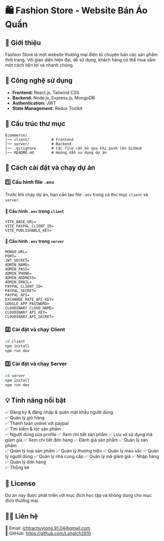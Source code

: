 # 🛍️ Fashion Store - Website Bán Áo Quần

## 📌 Giới thiệu
Fashion Store là một website thương mại điện tử chuyên bán các sản phẩm thời trang. Với giao diện hiện đại, dễ sử dụng, khách hàng có thể mua sắm một cách tiện lợi và nhanh chóng.

## 🚀 Công nghệ sử dụng
- **Frontend:** React.js, Tailwind CSS
- **Backend:** Node.js, Express.js, MongoDB
- **Authentication:** JWT
- **State Management:** Redux Toolkit

## 📂 Cấu trúc thư mục
```
Ecommerce/
│── client/          # Frontend
│── server/          # Backend
│── .gitignore       # Các file cần bỏ qua khi push lên GitHub
│── README.md        # Hướng dẫn sử dụng dự án
```

## 🔧 Cách cài đặt và chạy dự án

### 1️⃣ Cấu hình file `.env`
Trước khi chạy dự án, bạn cần tạo file `.env` trong cả thư mục `client` và `server`.

#### 📌 Cấu hình `.env` trong `client`
```
VITE_BASE_URL=
VITE_PAYPAL_CLIENT_ID=
VITE_PUBLISHABLE_KEY=
```

#### 📌 Cấu hình `.env` trong `server`
```
MONGO_URL=
PORT=
JWT_SECRET=
ADMIN_NAME=
ADMIN_PASS=
ADMIN_PHONE=
ADMIN_ADDRESS=
ADMIN_EMAIL=
PAYPAL_CLIENT_ID=
PAYPAL_SECRET=
PAYPAL_API=
EXCHANGE_RATE_API_KEY=
GOOGLE_APP_PASSWORD=
CLOUDINARY_CLOUD_NAME=
CLOUDINARY_API_KEY=
CLOUDINARY_API_SECRET=
```

### 2️⃣ Cài đặt và chạy **Client**
```sh
cd client
npm install
npm run dev
```

### 3️⃣ Cài đặt và chạy **Server**
```sh
cd server
npm install
npm run dev
```

## 💡 Tính năng nổi bật
✅ Đăng ký & đăng nhập & quên mật khẩu người dùng  
✅ Quản lý giỏ hàng  
✅ Thanh toán online với paypal  
✅ Tìm kiếm & lọc sản phẩm  
✅ Người dùng sửa profile
✅ Xem chi tiết sản phẩm
✅ Lưu và sử dụng mã giảm giá
✅ Xem chi tiết đơn hàng
✅ Đánh giá sản phẩm
✅ Quản lý sản phẩm  
✅ Quản lý loại sản phẩm
✅ Quản lý thương hiệu
✅ Quản lý màu sắc
✅ Quản lý người dùng
✅ Quản lý nhà cung cấp
✅ Quản lý mã giảm giá
✅ Nhập hàng
✅ Quản lý đơn hàng  
✅ Thống kê  

## 📜 License
Dự án này được phát triển với mục đích học tập và không dùng cho mục đích thương mại.

## 👨‍💻 Liên hệ
📩 Email: ichtrachuylong.91.04@gmail.com  
📌 GitHub: https://github.com/LongIch2810

